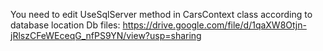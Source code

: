 You need to edit UseSqlServer method in CarsContext class according to database location
Db files: https://drive.google.com/file/d/1qaXW8Otjn-jRlszCFeWEceqG_nfPS9YN/view?usp=sharing
